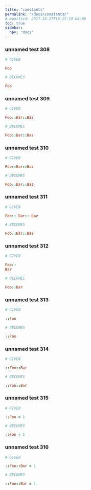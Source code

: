 ```yaml
---
title: "constants"
permalink: "/docs/constants/"
# modified: 2017-10-27T16:25:30-04:00
toc: true
sidebar:
  nav: "docs"
---
```

### unnamed test 308
```ruby
# GIVEN

Foo

```
```ruby
# BECOMES

Foo
```
### unnamed test 309
```ruby
# GIVEN

Foo::Bar::Baz

```
```ruby
# BECOMES

Foo::Bar::Baz
```
### unnamed test 310
```ruby
# GIVEN

Foo::Bar::Baz

```
```ruby
# BECOMES

Foo::Bar::Baz
```
### unnamed test 311
```ruby
# GIVEN

Foo:: Bar:: Baz

```
```ruby
# BECOMES

Foo::Bar::Baz
```
### unnamed test 312
```ruby
# GIVEN

Foo:: 
Bar

```
```ruby
# BECOMES

Foo::Bar
```
### unnamed test 313
```ruby
# GIVEN

::Foo

```
```ruby
# BECOMES

::Foo
```
### unnamed test 314
```ruby
# GIVEN

::Foo::Bar

```
```ruby
# BECOMES

::Foo::Bar
```
### unnamed test 315
```ruby
# GIVEN

::Foo = 1

```
```ruby
# BECOMES

::Foo = 1
```
### unnamed test 316
```ruby
# GIVEN

::Foo::Bar = 1

```
```ruby
# BECOMES

::Foo::Bar = 1
```

